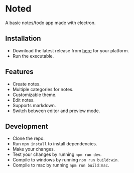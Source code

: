 # Noted

A basic notes/todo app made with electron.

## Installation

- Download the latest release from [here](https://github.com/anotherpillow/noted/releases) for your platform.
- Run the executable.

## Features

- Create notes.
- Multiple categories for notes.
- Customizable theme.
- Edit notes.
- Supports markdown.
- Switch between editor and preview mode.

## Development

- Clone the repo.
- Run `npm install` to install dependencies.
- Make your changes.
- Test your changes by running `npm run dev`.
- Compile to windows by running `npm run build:win`.
- Compile to mac by running `npm run build:mac`.
